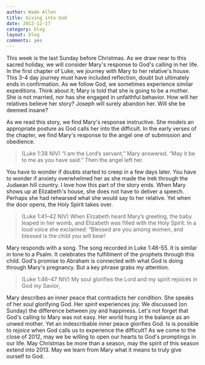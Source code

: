 ```yaml
---
author: Wade Allen
title: Giving into God
date: 2012-12-17
category: blog
layout: blog
comments: yes
---
```


This week is the last Sunday before Christmas. As we draw near to this sacred holiday, we will consider Mary's response to God's calling in her life. In the first chapter of Luke, we journey with Mary to her relative's house. This 3-4 day journey must have included reflection, doubt but ultimately ends in confirmation. As we follow God, we sometimes experience similar expeditions. Think about it; Mary is told that she is going to be a mother. She is not married, nor has she engaged in unfaithful behavior. How will her relatives believe her story? Joseph will surely abandon her. Will she be deemed insane?

As we read this story, we find Mary's response instructive. She models an appropriate posture as God calls her into the difficult. In the early verses of the chapter, we find Mary's response to the angel one of submission and obedience.

>(Luke 1:38 NIV) “I am the Lord’s servant,” Mary answered. “May it be to me as you have said.” Then the angel left her. 

You have to wonder if doubts started to creep in a few days later. You have to wonder if anxiety overwhelmed her as she made the trek through the Judaean hill country. I love how this part of the story ends. When Mary shows up at Elizabeth's house, she does not have to deliver a speech. Perhaps she had rehearsed what she would say to her relative. Yet when the door opens, the Holy Spirit takes over. 

>(Luke 1:41–42 NIV) When Elizabeth heard Mary’s greeting, the baby leaped in her womb, and Elizabeth was filled with the Holy Spirit. In a loud voice she exclaimed: “Blessed are you among women, and blessed is the child you will bear! 

Mary responds with a song. The song recorded in Luke 1:46-55. It is similar in tone to a Psalm. It celebrates the fulfillment of the prophets through this child. God's promise to Abraham is connected with what God is doing through Mary's pregnancy. But a key phrase grabs my attention.

>(Luke 1:46–47 NIV) My soul glorifies the Lord and my spirit rejoices in God my Savior,

Mary describes an inner peace that contradicts her condition. She speaks of her *soul* glorifying God. Her *spirit* experiences joy. We discussed (on Sunday) the difference between joy and happiness. Let's not forget that God's calling to Mary was not easy. Her world hung in the balance as an unwed mother. Yet an indescribable inner peace glorifies God. Is is possible to *rejoice* when God calls us to experience the difficult? As we come to the close of 2012, may we be willing to open our hearts to God's promptings in our life. May Christmas be more than a season, may the spirit of this season extend into 2013. May we learn from Mary what it means to truly give ourself to God.